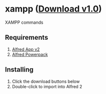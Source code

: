 # xampp ([Download v1.0](https://github.com/dmnsgn/alfred-xampp-workflow/blob/master/XAMPP.alfredworkflow?raw=true]))

XAMPP commands

## Requirements
1. [Alfred App v2](http://www.alfredapp.com/#download)
1. [Alfred Powerpack](https://buy.alfredapp.com/)

## Installing
1. Click the download buttons below
2. Double-click to import into Alfred 2

